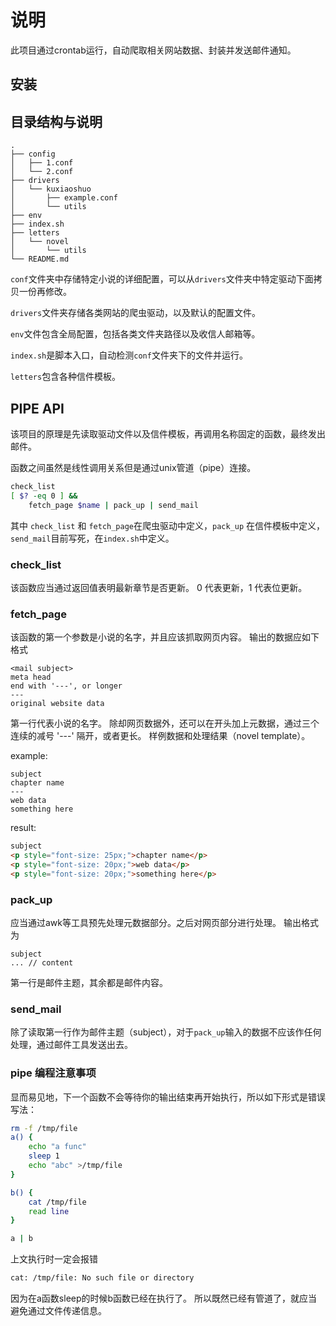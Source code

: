 # 说明

此项目通过crontab运行，自动爬取相关网站数据、封装并发送邮件通知。

## 安装

## 目录结构与说明
    .
    ├── config
    │   ├── 1.conf
    │   └── 2.conf
    ├── drivers
    │   └── kuxiaoshuo
    │       ├── example.conf
    │       └── utils
    ├── env
    ├── index.sh
    ├── letters
    │   └── novel
    │       └── utils
    └── README.md

`conf`文件夹中存储特定小说的详细配置，可以从`drivers`文件夹中特定驱动下面拷贝一份再修改。

`drivers`文件夹存储各类网站的爬虫驱动，以及默认的配置文件。

`env`文件包含全局配置，包括各类文件夹路径以及收信人邮箱等。

`index.sh`是脚本入口，自动检测`conf`文件夹下的文件并运行。

`letters`包含各种信件模板。

## PIPE API

该项目的原理是先读取驱动文件以及信件模板，再调用名称固定的函数，最终发出邮件。

函数之间虽然是线性调用关系但是通过unix管道（pipe）连接。

```bash
check_list
[ $? -eq 0 ] &&
    fetch_page $name | pack_up | send_mail
```
其中 `check_list` 和 `fetch_page`在爬虫驱动中定义，`pack_up` 在信件模板中定义，`send_mail`目前写死，在`index.sh`中定义。

### check_list
该函数应当通过返回值表明最新章节是否更新。
0 代表更新，1 代表位更新。

### fetch_page
该函数的第一个参数是小说的名字，并且应该抓取网页内容。
输出的数据应如下格式
```
<mail subject>
meta head
end with '---', or longer
---
original website data
```
第一行代表小说的名字。
除却网页数据外，还可以在开头加上元数据，通过三个连续的减号 '---' 隔开，或者更长。
样例数据和处理结果（novel template）。

example:
```
subject
chapter name
---
web data
something here
```

result:
```html
subject
<p style="font-size: 25px;">chapter name</p>
<p style="font-size: 20px;">web data</p>
<p style="font-size: 20px;">something here</p>
```

### pack_up
应当通过awk等工具预先处理元数据部分。之后对网页部分进行处理。
输出格式为
```
subject
... // content
```
第一行是邮件主题，其余都是邮件内容。

### send_mail
除了读取第一行作为邮件主题（subject），对于`pack_up`输入的数据不应该作任何处理，通过邮件工具发送出去。

### pipe 编程注意事项
显而易见地，下一个函数不会等待你的输出结束再开始执行，所以如下形式是错误写法：
```bash
rm -f /tmp/file
a() {
    echo "a func"
    sleep 1
    echo "abc" >/tmp/file
}

b() {
    cat /tmp/file
    read line
}

a | b
```
上文执行时一定会报错
```bash
cat: /tmp/file: No such file or directory
```
因为在a函数sleep的时候b函数已经在执行了。
所以既然已经有管道了，就应当避免通过文件传递信息。
